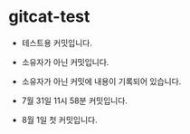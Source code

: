 # gitcat-test
- 테스트용 커밋입니다.
- 소유자가 아닌 커밋입니다.
- 소유자가 아닌 커밋에 내용이 기록되어 있습니다.

- 7월 31일 11시 58분 커밋입니다.
- 8월 1일 첫 커밋입니다.
